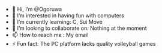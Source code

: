 - 👋 Hi, I’m @Ogoruwa
- 👀 I’m interested in having fun with computers
- 🌱 I’m currently learning: C, Sui Move
- 💞️ I’m looking to collaborate on: Nothing at the moment
- 📫 How to reach me : My email
- ⚡ Fun fact: The PC platform lacks quality volleyball games
